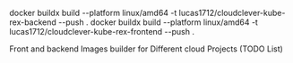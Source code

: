 docker buildx build --platform linux/amd64 -t lucas1712/cloudclever-kube-rex-backend --push .
docker buildx build --platform linux/amd64 -t lucas1712/cloudclever-kube-rex-frontend --push .

Front and backend Images builder for Different cloud Projects (TODO List)
